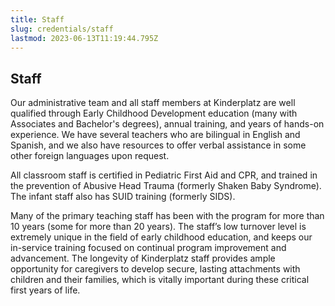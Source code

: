```yaml
---
title: Staff
slug: credentials/staff
lastmod: 2023-06-13T11:19:44.795Z
---
```

## Staff

Our administrative team and all staff members at Kinderplatz are well qualified through Early Childhood Development education (many with Associates and Bachelor's degrees), annual training, and years of hands-on experience. We have several teachers who are bilingual in English and Spanish, and we also have resources to offer verbal assistance in some other foreign languages upon request.

All classroom staff is certified in Pediatric First Aid and CPR, and trained in the prevention of Abusive Head Trauma (formerly Shaken Baby Syndrome). The infant staff also has SUID training (formerly SIDS).

Many of the primary teaching staff has been with the program for more than 10 years (some for more than 20 years). The staff’s low turnover level is extremely unique in the field of early childhood education, and keeps our in-service training focused on continual program improvement and advancement. The longevity of Kinderplatz staff provides ample opportunity for caregivers to develop secure, lasting attachments with children and their families, which is vitally important during these critical first years of life.